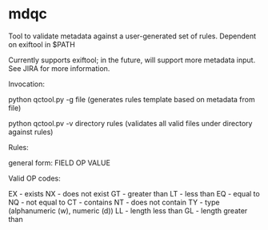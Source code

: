 mdqc
====

Tool to validate metadata against a user-generated set of rules.  Dependent on exiftool in $PATH

Currently supports exiftool; in the future, will support more metadata input.  See JIRA for more information.

Invocation:

python qctool.py -g file
(generates rules template based on metadata from file)

python qctool.pv -v directory rules
(validates all valid files under directory against rules)

Rules:

general form: FIELD OP VALUE

Valid OP codes:

EX - exists
NX - does not exist
GT - greater than
LT - less than
EQ - equal to
NQ - not equal to
CT - contains
NT - does not contain
TY - type (alphanumeric (w), numeric (d))
LL - length less than
GL - length greater than
